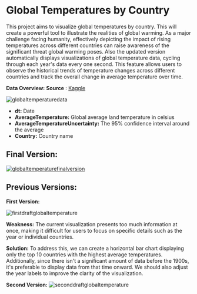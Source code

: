 # Global Temperatures by Country

This project aims to visualize global temperatures by country. This will create a powerful tool to illustrate the realities of global warming. As a major challenge facing humanity, effectively depicting the impact of rising temperatures across different countries can raise awareness of the significant threat global warming poses.
Also the updated version automatically displays visualizations of global temperature data, cycling through each year's data every one second. This feature allows users to observe the historical trends of temperature changes across different countries and track the overall change in average temperature over time.

**Data Overview:**
**Source** : [Kaggle](https://www.kaggle.com/datasets/berkeleyearth/climate-change-earth-surface-temperature-data/data)

![globaltemperaturedata](https://github.com/goyoju/Global_Temperatures_Visualization/assets/61122366/116cb607-ffe2-4295-b39c-e149e01979d7)

- **dt:** Date
- **AverageTemperature:** Global average land temperature in celsius
- **AverageTemperatureUncertainty:** The 95% confidence interval around the average
- **Country:** Country name


## Final Version:
[![globaltemperaturefinalversion](https://github.com/goyoju/Global_Temperatures_Visualization/assets/61122366/f5d59242-2615-4bfa-be02-856c61eb546e)
](https://github.com/goyoju/Global_Temperatures_Visualization/assets/61122366/0de9958d-6462-4073-ba20-9321bc2cfc0f
)


## Previous Versions:
**First Version:**

![firstdraftglobaltemperature](https://github.com/goyoju/Global_Temperatures_Visualization/assets/61122366/6ab48746-97c7-4116-a9c4-ff8279a91a2c)

**Weakness:** The current visualization presents too much information at once, making it difficult for users to focus on specific details such as the year or individual countries. 

**Solution:** To address this, we can create a horizontal bar chart displaying only the top 10 countries with the highest average temperatures. Additionally, since there isn't a significant amount of data before the 1900s, it's preferable to display data from that time onward. We should also adjust the year labels to improve the clarity of the visualization.

**Second Version:**
![seconddraftglobaltemperature](https://github.com/goyoju/Global_Temperatures_Visualization/assets/61122366/5e81c929-02e2-4828-b1b2-c37bd22e241e)

